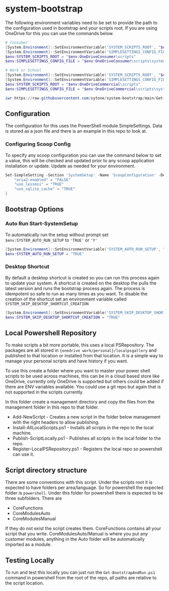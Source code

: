 # system-bootstrap

The following environment variables need to be set to provide the path to the configuration used in bootstrap and your scripts root. If you are using OneDrive for this you can use the commands below.

```PowerShell
# Consumer
[System.Environment]::SetEnvironmentVariable('SYSTEM_SCRIPTS_ROOT', "$env:OneDriveConsumer\scripts", [System.EnvironmentVariableTarget]::User)
[System.Environment]::SetEnvironmentVariable('SIMPLESETTINGS_CONFIG_FILE', "$env:OneDriveConsumer\scripts\systemconfiguration.json", [System.EnvironmentVariableTarget]::User)
$env:SYSTEM_SCRIPTS_ROOT = "$env:OneDriveConsumer\scripts"
$env:SIMPLESETTINGS_CONFIG_FILE = "$env:OneDriveConsumer\scripts\systemconfiguration.json"

# Work or School
[System.Environment]::SetEnvironmentVariable('SYSTEM_SCRIPTS_ROOT', "$env:OneDriveCommercial\scripts", [System.EnvironmentVariableTarget]::User)
[System.Environment]::SetEnvironmentVariable('SIMPLESETTINGS_CONFIG_FILE', "$env:OneDriveCommercial\scripts\systemconfiguration.json", [System.EnvironmentVariableTarget]::User)
$env:SYSTEM_SCRIPTS_ROOT = "$env:OneDriveCommercial\scripts"
$env:SIMPLESETTINGS_CONFIG_FILE = "$env:OneDriveCommercial\scripts\systemconfiguration.json"

```

```PowerShell
iwr https://raw.githubusercontent.com/sytone/system-bootstrap/main/Get-BootstrapAndRun.ps1 | iex
```

## Configuration

The configuration for this uses the PowerShell module SimpleSettings. Data is stored as a json file and there is an example in this repo to look at.

### Configuring Scoop Config

To specify any scoop configuration you can use the command below to set a value, this will be checked and updated prior to any scoop application installation or update. Update as needed for your environment.

```PowerShell
Set-SimpleSetting -Section 'SystemSetup' -Name 'ScoopConfiguration' -DefaultValue @{
    "aria2-enabled" = "FALSE"
    "use_lessmsi" = "TRUE"
    "use_sqlite_cache" = "TRUE"
}
```

## Bootstrap Options

### Auto Run Start-SystemSetup

To automatically run the setup without prompt set `$env:SYSTEM_AUTO_RUN_SETUP` to `'TRUE'` or `'Y'`

```PowerShell
[System.Environment]::SetEnvironmentVariable('SYSTEM_AUTO_RUN_SETUP', "TRUE", [System.EnvironmentVariableTarget]::User)
$env:SYSTEM_AUTO_RUN_SETUP = "TRUE"
```

### Desktop Shortcut

By default a desktop shortcut is created so you can run this process again to update your system. A shortcut is created on the desktop the pulls the latest version and runs the bootstrap process again. The process is idempotent so safe to run as many times as you want. To disable the creation of the shortcut set an environment variable called `SYSTEM_SKIP_DESKTOP_SHORTCUT_CREATION`

```PowerShell
[System.Environment]::SetEnvironmentVariable('SYSTEM_SKIP_DESKTOP_SHORTCUT_CREATION', "TRUE", [System.EnvironmentVariableTarget]::User)
$env:SYSTEM_SKIP_DESKTOP_SHORTCUT_CREATION = "TRUE"
```
## Local Powershell Repository

To make scripts a bit more portable, this uses a local PSRepository. The packages are all stored in `{onedrive work/personal}/localpsgallery` and published to that location or installed from that location. It is a simple way to manage your personal scripts and have history if you want.

To use this create a folder where you want to master your power shell scripts to be used across machines, this can be in a cloud based store like OneDrive, currently only OneDrive is supported but others could be added if there are ENV variables available. You could use a git repo but again that is not supported in the scripts currently.

In this folder create a management directory and copy the files from the management folder in this repo to that folder.

- Add-NewScrIpt - Creates a new script in the folder below management with the right headers to allow publishing.
- Install-AllLocalScripts.ps1 - Installs all scripts in the repo to the local machine.
- Publish-ScriptLocally.ps1 - Publishes all scripts in the local folder to the repo.
- Register-LocalPSRepository.ps1 - Registers the local repo so powershell can use it.

## Script directory structure

There are some conventions with this script. Under the scripts root it is expected to have folders per area/language. So for powershell the expected folder is `powershell`. Under this folder for powershell there is expected to be three subfolders. There are

- CoreFunctions
- CoreModulesAuto
- CoreModulesManual

If they do not exist the script creates them. CoreFunctions contains all your script that you write. CoreModulesAuto/Manual is where you put any customer modules, anything in the Auto folder will be automatically imported as a module.

## Testing Locally

To run and test this locally you can just run the `Get-BootstrapAndRun.ps1` command in powershell from the root of the repo, all paths are relative to the script location.